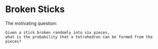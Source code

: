 # Broken Sticks
The motivating question:
```
Given a stick broken randomly into six pieces, 
what is the probability that a tetrahedron can be formed from the pieces?
```
